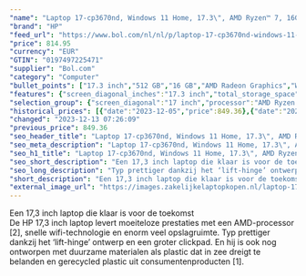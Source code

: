 ```yaml
---
"name": "Laptop 17-cp3670nd, Windows 11 Home, 17.3\", AMD Ryzen™ 7, 16GB RAM, 512GB SSD, FHD, Natuurlijk zilver"
"brand": "HP"
"feed_url": "https://www.bol.com/nl/nl/p/laptop-17-cp3670nd-windows-11-home-17-3-amd-ryzen-7-16gb-ram-512gb-ssd-fhd-natuurlijk-zilver/9300000152561704"
"price": 814.95
"currency": "EUR"
"GTIN": "0197497225471"
"supplier": "Bol.com"
"category": "Computer"
"bullet_points": ["17.3 inch","512 GB","16 GB","AMD Radeon Graphics","Windows"]
"features": {"screen_diagonal_inches":"17.3 inch","total_storage_space":"512 GB","memory_size":"16 GB","graphics_card":"AMD Radeon Graphics","operating_system":"Windows"}
"selection_group": {"screen_diagonal":"17 inch","processor":"AMD Ryzen 7","changed_price_past_3_days":true}
"historical_prices": [{"date":"2023-12-05","price":849.36},{"date":"2023-12-13","price":814.95}]
"changed": "2023-12-13 07:26:09"
"previous_price": 849.36
"seo_header_title": "Laptop 17-cp3670nd, Windows 11 Home, 17.3\", AMD Ryzen™ 7, 16GB RAM, 512GB SSD, FHD, Natuurlijk zilver"
"seo_meta_description": "Laptop 17-cp3670nd, Windows 11 Home, 17.3\", AMD Ryzen™ 7, 16GB RAM, 512GB SSD, FHD, Natuurlijk zilver"
"seo_h1_title": "Laptop 17-cp3670nd, Windows 11 Home, 17.3\", AMD Ryzen™ 7, 16GB RAM, 512GB SSD, FHD, Natuurlijk zilver"
"seo_short_description": "Een 17,3 inch laptop die klaar is voor de toekomst <br />De HP 17,3 inch laptop levert moeiteloze prestaties met een AMD-processor [2], snelle wifi-technologie en enorm veel opslagruimte."
"seo_long_description": "Typ prettiger dankzij het ‘lift-hinge’ ontwerp en een groter clickpad. En hij is ook nog ontworpen met duurzame materialen als plastic dat in zee dreigt te belanden en gerecycled plastic uit consumentenproducten [1]."
"short_description": "Een 17,3 inch laptop die klaar is voor de toekomst De HP 17,3 inch laptop levert moeiteloze prestaties met een AMD-processor [2], snelle wifi-technologie en enorm veel opslagruimte. Typ prettiger dankzij het ‘lift-hinge’ ontwerp en een groter clickpad. En hij is ook nog ontworpen met duurzame materialen als plastic dat in zee dreigt te belanden en gerecycled plastic uit consumentenproducten [1]."
"external_image_url": "https://images.zakelijkelaptopkopen.nl/laptop-17-cp3670nd-windows-11-home-17-3-amd-ryzen-7-16gb-ram-512gb-ssd-fhd-natuurlijk-zilver.webp"
---
```


Een 17,3 inch laptop die klaar is voor de toekomst <br />De HP 17,3 inch laptop levert moeiteloze prestaties met een AMD-processor [2], snelle wifi-technologie en enorm veel opslagruimte. Typ prettiger dankzij het ‘lift-hinge’ ontwerp en een groter clickpad. En hij is ook nog ontworpen met duurzame materialen als plastic dat in zee dreigt te belanden en gerecycled plastic uit consumentenproducten [1].